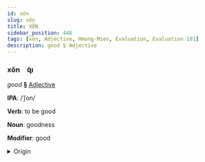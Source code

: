 ```yaml
---
id: xôn
slug: xôn
title: XÔN
sidebar_position: 446
tags: [xôn, Adjective, Hmong-Mien, Evaluation, Evaluation 101]
description: good § Adjective
---
```


### xôn&emsp;<span kind="abugida">ɋ̃ı</span>

*good* **§** [Adjective](../../tags/Adjective)

**IPA**: /ˈʃon/

**Verb**: to be good

**Noun**: goodness

**Modifier**: good

<details>
    <summary>Origin</summary>
    Hmong, White zoo /ʐɔŋ˧/<br/>
    <em>Hmong-Mien Language Family</em>
</details>